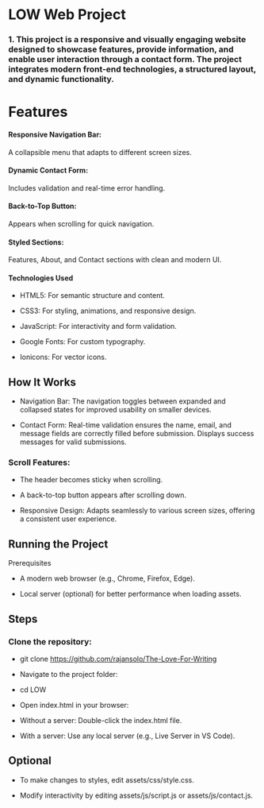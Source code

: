 # LOW Web Project

### 1. This project is a responsive and visually engaging website designed to showcase features, provide information, and enable user interaction through a contact form. The project integrates modern front-end technologies, a structured layout, and dynamic functionality.

# Features

#### Responsive Navigation Bar:

A collapsible menu that adapts to different screen sizes.

#### Dynamic Contact Form:

Includes validation and real-time error handling.

#### Back-to-Top Button:

Appears when scrolling for quick navigation.

#### Styled Sections:

Features, About, and Contact sections with clean and modern UI.

#### Technologies Used

- HTML5: For semantic structure and content.

- CSS3: For styling, animations, and responsive design.

- JavaScript: For interactivity and form validation.

- Google Fonts: For custom typography.

- Ionicons: For vector icons.

## How It Works

- Navigation Bar: The navigation toggles between expanded and collapsed states for improved usability on smaller devices.

- Contact Form: Real-time validation ensures the name, email, and message fields are correctly filled before submission. Displays success messages for valid submissions.

### Scroll Features:

- The header becomes sticky when scrolling.

- A back-to-top button appears after scrolling down.

- Responsive Design: Adapts seamlessly to various screen sizes, offering a consistent user experience.

## Running the Project

Prerequisites

- A modern web browser (e.g., Chrome, Firefox, Edge).

- Local server (optional) for better performance when loading assets.

## Steps

### Clone the repository:

- git clone https://github.com/rajansolo/The-Love-For-Writing

- Navigate to the project folder:

- cd LOW

- Open index.html in your browser:

- Without a server: Double-click the index.html file.

- With a server: Use any local server (e.g., Live Server in VS Code).

## Optional

- To make changes to styles, edit assets/css/style.css.

- Modify interactivity by editing assets/js/script.js or assets/js/contact.js.
